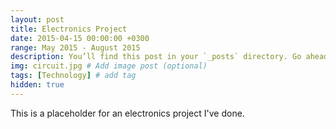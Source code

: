 ```yaml
---
layout: post
title: Electronics Project
date: 2015-04-15 00:00:00 +0300
range: May 2015 - August 2015
description: You’ll find this post in your `_posts` directory. Go ahead and edit it and re-build the site to see your changes. # Add post description (optional)
img: circuit.jpg # Add image post (optional)
tags: [Technology] # add tag
hidden: true
---
```


This is a placeholder for an electronics project I've done.